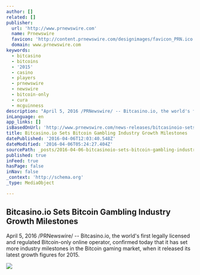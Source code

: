 ```yaml
---
author: []
related: []
publisher:
  url: 'http://www.prnewswire.com'
  name: Prnewswire
  favicon: 'http://content.prnewswire.com/designimages/favicon_PRN.ico'
  domain: www.prnewswire.com
keywords:
  - bitcasino
  - bitcoins
  - '2015'
  - casino
  - players
  - prnewswire
  - newswire
  - bitcoin-only
  - cura
  - mcguinness
description: "April 5, 2016 /PRNewswire/ -- Bitcasino.io, the world's first legally licensed and regulated Bitcoin-only online operator, confirmed today that it has set more industry milestones in the Bitcoin gaming market, when it released its latest growth figures for 2015."
inLanguage: en
app_links: []
isBasedOnUrl: 'http://www.prnewswire.com/news-releases/bitcasinoio-sets-bitcoin-gambling-industry-growth-milestones-300246752.html'
title: Bitcasino.io Sets Bitcoin Gambling Industry Growth Milestones
datePublished: '2016-04-06T12:03:40.548Z'
dateModified: '2016-04-06T05:24:27.404Z'
sourcePath: _posts/2016-04-06-bitcasinoio-sets-bitcoin-gambling-industry-growth-milestone.md
published: true
inFeed: true
hasPage: false
inNav: false
_context: 'http://schema.org'
_type: MediaObject

---
```

<article style=""><h1>Bitcasino.io Sets Bitcoin Gambling Industry Growth Milestones</h1><p>April 5, 2016 /PRNewswire/ -- Bitcasino.io, the world's first legally licensed and regulated Bitcoin-only online operator, confirmed today that it has set more industry milestones in the Bitcoin gaming market, when it released its latest growth figures for 2015.</p><img src="http://photos.prnewswire.com/prnvar/20160405/351871?max=650" /></article>